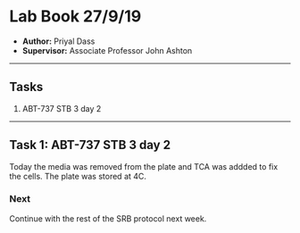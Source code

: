 # Lab Book 27/9/19
- **Author:** Priyal Dass
- **Supervisor:** Associate Professor John Ashton
------------------------------------------------------------------
## Tasks

1. ABT-737 STB 3 day 2
------------------------------------------------------------------
## Task 1: ABT-737 STB 3 day 2

Today the media was removed from the plate and TCA was addded to fix the cells. The plate was stored at 4C.

### Next
Continue with the rest of the SRB protocol next week.
